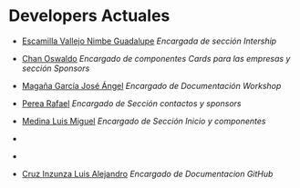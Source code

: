 # Developers Actuales

* [Escamilla Vallejo Nimbe Guadalupe](https://github.com/NimbeEscamilla) *Encargada de sección Intership*

* [Chan Oswaldo](https://github.com/Oswaldo-Chan) *Encargado de componentes Cards para las empresas y sección Sponsors*

* [Magaña García José Ángel](https://github.com/Xmahana) *Encargado de Documentación Workshop*

* [Perea Rafael](https://github.com/AlbertoPerea19) *Encargado de Sección contactos y sponsors*

* [Medina Luis Miguel](https://github.com/LuisMiguelMedina) *Encargado de Sección Inicio y componentes*

* []()

* []()

* [Cruz Inzunza Luis Alejandro](https://github.com/Luis-Inzunza) *Encargado de Documentacion GitHub*

